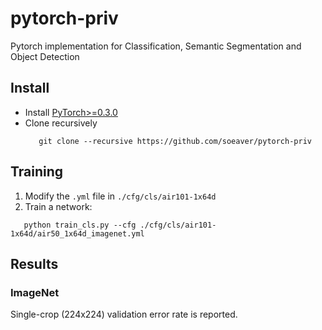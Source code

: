 # pytorch-priv
Pytorch implementation for Classification, Semantic Segmentation and Object Detection

## Install
* Install [PyTorch>=0.3.0](http://pytorch.org/)
* Clone recursively
  ```
     git clone --recursive https://github.com/soeaver/pytorch-priv
  ```

## Training
1. Modify the `.yml` file in `./cfg/cls/air101-1x64d`
2. Train a network:
  ```
     python train_cls.py --cfg ./cfg/cls/air101-1x64d/air50_1x64d_imagenet.yml 
  ```

## Results

### ImageNet
Single-crop (224x224) validation error rate is reported. 

